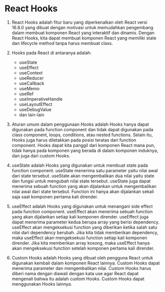 # React Hooks

1. React Hooks adalah fitur baru yang diperkenalkan oleh React versi 16.8.0 yang dibuat dengan motivasi untuk memudahkan pengembang dalam membuat komponen React yang interaktif dan dinamis. Dengan React Hooks, kita dapat membuat komponen React yang memiliki state dan lifecycle method tanpa harus membuat class.

2. Hooks pada React di antaranya adalah:
    - useState
    - useEffect
    - useContext
    - useReducer
    - useCallback
    - useMemo
    - useRef
    - useImperativeHandle
    - useLayoutEffect
    - useDebugValue
    - dan lain-lain

3. Aturan umum dalam penggunaan Hooks adalah Hooks hanya dapat digunakan pada function component dan tidak dapat digunakan pada class component, loops, conditions, atau nested functions. Selain itu, Hooks juga harus diletakkan pada posisi teratas dari function component. Hooks dapat kita panggil dari komponen React mana pun, tidak hanya pada komponen yang berada di dalam komponen induknya, dan juga dari custom Hooks.

4. useState adalah Hooks yang digunakan untuk membuat state pada function component. useState menerima satu parameter yaitu nilai awal dari state tersebut. useState akan mengembalikan dua nilai yaitu state dan fungsi untuk mengubah nilai state tersebut. useState juga dapat menerima sebuah function yang akan dijalankan untuk mengembalikan nilai awal dari state tersebut. Function ini hanya akan dijalankan sekali saja saat komponen pertama kali dirender.

5. useEffect adalah Hooks yang digunakan untuk menangani side effect pada function component. useEffect akan menerima sebuah function yang akan dijalankan setiap kali komponen dirender. useEffect juga dapat menerima parameter kedua berupa array yang berisi dependency. useEffect akan mengeksekusi function yang diberikan ketika salah satu nilai dari dependency berubah. Jika kita tidak memberikan dependency, maka useEffect akan mengeksekusi function setiap kali komponen dirender. Jika kita memberikan array kosong, maka useEffect hanya akan mengeksekusi function setelah komponen pertama kali dirender.

6. Custom Hooks adalah Hooks yang dibuat oleh pengguna React untuk digunakan kembali dalam komponen React lainnya. Custom Hooks dapat menerima parameter dan mengembalikan nilai. Custom Hooks harus diberi nama dengan diawali dengan kata use agar React dapat mengenali bahwa itu adalah custom Hooks. Custom Hooks dapat menggunakan Hooks lainnya.
